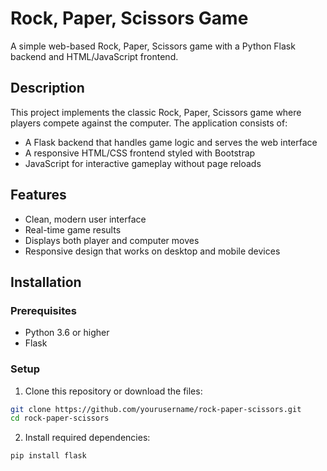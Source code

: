 # Rock, Paper, Scissors Game

A simple web-based Rock, Paper, Scissors game with a Python Flask backend and HTML/JavaScript frontend.

## Description

This project implements the classic Rock, Paper, Scissors game where players compete against the computer. The application consists of:

- A Flask backend that handles game logic and serves the web interface
- A responsive HTML/CSS frontend styled with Bootstrap
- JavaScript for interactive gameplay without page reloads

## Features

- Clean, modern user interface
- Real-time game results
- Displays both player and computer moves
- Responsive design that works on desktop and mobile devices

## Installation

### Prerequisites

- Python 3.6 or higher
- Flask

### Setup

1. Clone this repository or download the files:

```bash
git clone https://github.com/yourusername/rock-paper-scissors.git
cd rock-paper-scissors
```

2. Install required dependencies:

```bash
pip install flask
```

